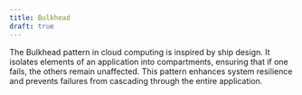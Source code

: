 ```yaml
---
title: Bulkhead
draft: true
---
```


The Bulkhead pattern in cloud computing is inspired by ship design. It isolates elements of an application into compartments, ensuring that if one fails, the others remain unaffected. This pattern enhances system resilience and prevents failures from cascading through the entire application.

<!--more-->